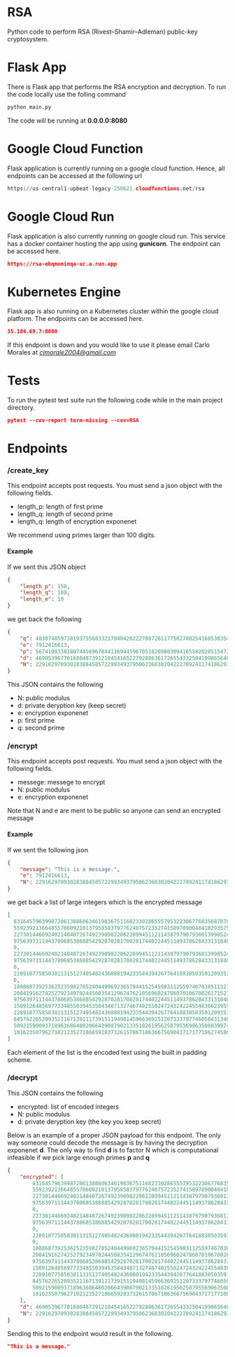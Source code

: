 # RSA
Python code to perform RSA (Rivest–Shamir–Adleman) public-key cryptosystem.

# Flask App
There is Flask app that performs the RSA encryption and decryption. To run the code locally use the folling command

```python
python main.py
```

The code will be running at **0.0.0.0:8080**

# Google Cloud Function
Flask application is currently running on a google cloud function. Hence, all endpoints can be accessed at the following url

```python
https://us-central1-upbeat-legacy-250621.cloudfunctions.net/rsa
```

# Google Cloud Run
Flask application is also currently running on google cloud run. This service has a docker container hosting the app using **gunicorn**. The endpoint can be accessed here.
```json
https://rsa-ebqmominqa-uc.a.run.app
```
# Kubernetes Engine
Flask app is also running on a Kubernetes cluster within the google cloud platform. The endpoints can be accessed here.
```json
35.184.69.7:8080
```
If this endpoint is down and you would like to use it please email Carlo Morales at *cjmorale2004@gmail.com*

# Tests
To run the pytest test suite run the following code while in the main project directory.

```json
pytest --cov-report term-missing --cov=RSA
```

# Endpoints
### /create_key

This endpoint accepts post requests. You must send a json object with the following fields.

- length_p: length of first prime
- length_q: length of second prime
- length_q: length of encryption exponenet

We recommend using primes larger than 100 digits.

#### Example
If we sent this JSON object
```json
{
	"length_p": 150,
	"length_q": 100,
	"length_e": 10
}
```
we get back the following
```json
{
	"q": 4038748597381937556833217040420222788726117750270025416853835411860720071714480754296099134659081513,
	"e": 7912416613,
	"p": 567410833838074456967844116944596705182098030941655820205154731004886910139108165010642221629118053436291782065511207091451073066361427748777481242911,
	"d": 469053967701680487391218454165227928863617265543325041998656486782645220586261103507664739696185230261548081884200091726626437172506249527623795229995752526834875832746930114845084457142155060434941351923189431835015812045819917956747767519318867357,
	"N": 2291629709302838845857229934937950623683020422270924117418629363327132328023333700408011220942118919000221515092649375006506694026930728842979026562406224624621192278265982531512554851334829666899007232990546301093827432804529395125636976980902404343
}
```

This JSON contains the following

- N: public modulus
- d: private deryption key (keep secret)
- e: encryption exponenet
- p: first prime
- q: second prime

### /encrypt

This endpoint accepts post requests. You must send a json object with the following fields.

- messege: messege to encrypt
- N: public modulus
- e: encryption exponenet

Note that N and e are ment to be public so anyone can send an encrypted message

#### Example

If we sent the following json

```json
{
	"message": "This is a message.",
	"e": 7912416613,
	"N": 2291629709302838845857229934937950623683020422270924117418629363327132328023333700408011220942118919000221515092649375006506694026930728842979026562406224624621192278265982531512554851334829666899007232990546301093827432804529395125636976980902404343
}
```

we get back a list of large integers which is the encrypted message

```json
[
  831645796399872061388606346190367511682330286555795322306776835687878131234457671834697189278422629559570799277012831668330883143171547449242130510031708635498802361275681750585704887325257766296143899356800891500194893529197200051933226473774025408,
  55923921366485570609210137958583797762407572352741589789004041829357567572412319087898258652016066333431425685929812798245916027548807186267194451618105465005505975292062045251040115454211097610697372293456659586166059674806562203126514898312545358,
  2273014466924021484072674923909822062289945112114387979079360139985242470277112648876960262106888239450425289675507486131219546807037921150733602757194661244226494416062990448686443790503030492474998371518779632889556874775953196857956983274898322351,
  975639711144378068538688542928702817002817440224451149378628433131848217618289618565994015129597559439116230806054924974797410715144987240532955656065026910639209604097731957396574143173497361824672571779935229434851973972735175598690231975098437684,
  0,
  2273014466924021484072674923909822062289945112114387979079360139985242470277112648876960262106888239450425289675507486131219546807037921150733602757194661244226494416062990448686443790503030492474998371518779632889556874775953196857956983274898322351,
  975639711144378068538688542928702817002817440224451149378628433131848217618289618565994015129597559439116230806054924974797410715144987240532955656065026910639209604097731957396574143173497361824672571779935229434851973972735175598690231975098437684,
  0,
  2289107758503811315127405482436080194233544394267764188305035912093576254398794219059935555714287801398751978569216382936064600866003612479031244007683727503906686830666121303227111574315162986598815485013658654909424871674704772304252206943689715041,
  0,
  1808687392536252359827852404499692365794415254598311255974670385113270198732460509615299550810553095825320560334505381854036933541888212870960645599061860688238734690825254167409513874118020668303540662432728102803839680528987405549153862911393315666,
  2004191627425279234970244508354129674762105696024786070106700261715212055524795755246014835063158984670853182909326992306608109154154088333275695969001180773547141105066991257516079965022774148802150104209201791676367575501396391514918154804753603493,
  975639711144378068538688542928702817002817440224451149378628433131848217618289618565994015129597559439116230806054924974797410715144987240532955656065026910639209604097731957396574143173497361824672571779935229434851973972735175598690231975098437684,
  1509126485697733485503945358434871327467402550247243242245548366239592184190081159017719774074131776206462907010660193793718963226857784387412542035925260975416494087234356781285261983856454452435561538073941571888660614862070706529015171226302721,
  2289107758503811315127405482436080194233544394267764188305035912093576254398794219059935555714287801398751978569216382936064600866003612479031244007683727503906686830666121303227111574315162986598815485013658654909424871674704772304252206943689715041,
  845762265209352116713911173915119498145966369251207333797746050431346402422010046999285918283569578599765302077913776478968545016749682150680980175961441963961669541276464195295678320849193065027075420304615243377022975823312610294035330235154702512,
  509215900937189636864802066439087902133518261956258795569063508039974527699641620245288401854997833577138614506033460109452379460561893845421215542373358716058669104012782505455621194426245628399960982591598865686521308611599558456107419685270683865,
  1816235079627102123527186659283732615706718636675690437171771062745863444511519585552016330885895357446985759064159632982187164088607616444072759705718842316578762345318636878669466489336377936829185603795672598469721149947189813411011671554624937967
]
```
Each element of the list is the encoded text using the built in padding scheme.

### /decrypt
This JSON contains the following

- encrypted: list of encoded integers
- N: public modulus
- d: private deryption key (the key you keep secret)


Below is an example of a proper JSON payload for this endpoint. The only way someone could decode the message is by having the decryption exponenet **d**. The only way to find **d** is to factor N which is computational infeasible if we pick large enough primes **p** and **q**

```json
{
	"encrypted": [
		831645796399872061388606346190367511682330286555795322306776835687878131234457671834697189278422629559570799277012831668330883143171547449242130510031708635498802361275681750585704887325257766296143899356800891500194893529197200051933226473774025408,
		55923921366485570609210137958583797762407572352741589789004041829357567572412319087898258652016066333431425685929812798245916027548807186267194451618105465005505975292062045251040115454211097610697372293456659586166059674806562203126514898312545358,
		2273014466924021484072674923909822062289945112114387979079360139985242470277112648876960262106888239450425289675507486131219546807037921150733602757194661244226494416062990448686443790503030492474998371518779632889556874775953196857956983274898322351,
		975639711144378068538688542928702817002817440224451149378628433131848217618289618565994015129597559439116230806054924974797410715144987240532955656065026910639209604097731957396574143173497361824672571779935229434851973972735175598690231975098437684,
		0,
		2273014466924021484072674923909822062289945112114387979079360139985242470277112648876960262106888239450425289675507486131219546807037921150733602757194661244226494416062990448686443790503030492474998371518779632889556874775953196857956983274898322351,
		975639711144378068538688542928702817002817440224451149378628433131848217618289618565994015129597559439116230806054924974797410715144987240532955656065026910639209604097731957396574143173497361824672571779935229434851973972735175598690231975098437684,
		0,
		2289107758503811315127405482436080194233544394267764188305035912093576254398794219059935555714287801398751978569216382936064600866003612479031244007683727503906686830666121303227111574315162986598815485013658654909424871674704772304252206943689715041,
		0,
		1808687392536252359827852404499692365794415254598311255974670385113270198732460509615299550810553095825320560334505381854036933541888212870960645599061860688238734690825254167409513874118020668303540662432728102803839680528987405549153862911393315666,
		2004191627425279234970244508354129674762105696024786070106700261715212055524795755246014835063158984670853182909326992306608109154154088333275695969001180773547141105066991257516079965022774148802150104209201791676367575501396391514918154804753603493,
		975639711144378068538688542928702817002817440224451149378628433131848217618289618565994015129597559439116230806054924974797410715144987240532955656065026910639209604097731957396574143173497361824672571779935229434851973972735175598690231975098437684,
		1509126485697733485503945358434871327467402550247243242245548366239592184190081159017719774074131776206462907010660193793718963226857784387412542035925260975416494087234356781285261983856454452435561538073941571888660614862070706529015171226302721,
		2289107758503811315127405482436080194233544394267764188305035912093576254398794219059935555714287801398751978569216382936064600866003612479031244007683727503906686830666121303227111574315162986598815485013658654909424871674704772304252206943689715041,
		845762265209352116713911173915119498145966369251207333797746050431346402422010046999285918283569578599765302077913776478968545016749682150680980175961441963961669541276464195295678320849193065027075420304615243377022975823312610294035330235154702512,
		509215900937189636864802066439087902133518261956258795569063508039974527699641620245288401854997833577138614506033460109452379460561893845421215542373358716058669104012782505455621194426245628399960982591598865686521308611599558456107419685270683865,
		1816235079627102123527186659283732615706718636675690437171771062745863444511519585552016330885895357446985759064159632982187164088607616444072759705718842316578762345318636878669466489336377936829185603795672598469721149947189813411011671554624937967
	],
	"d": 469053967701680487391218454165227928863617265543325041998656486782645220586261103507664739696185230261548081884200091726626437172506249527623795229995752526834875832746930114845084457142155060434941351923189431835015812045819917956747767519318867357,
	"N": 2291629709302838845857229934937950623683020422270924117418629363327132328023333700408011220942118919000221515092649375006506694026930728842979026562406224624621192278265982531512554851334829666899007232990546301093827432804529395125636976980902404343
}
```

Sending this to the endpoint would result in the following.

```json
"This is a message."
```

